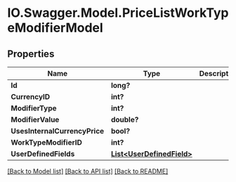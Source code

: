 # IO.Swagger.Model.PriceListWorkTypeModifierModel
## Properties

Name | Type | Description | Notes
------------ | ------------- | ------------- | -------------
**Id** | **long?** |  | [optional] 
**CurrencyID** | **int?** |  | [optional] 
**ModifierType** | **int?** |  | [optional] 
**ModifierValue** | **double?** |  | [optional] 
**UsesInternalCurrencyPrice** | **bool?** |  | [optional] 
**WorkTypeModifierID** | **int?** |  | [optional] 
**UserDefinedFields** | [**List&lt;UserDefinedField&gt;**](UserDefinedField.md) |  | [optional] 

[[Back to Model list]](../README.md#documentation-for-models) [[Back to API list]](../README.md#documentation-for-api-endpoints) [[Back to README]](../README.md)

